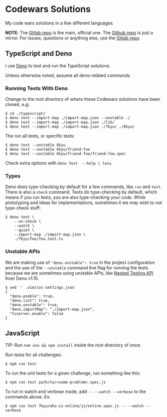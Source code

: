 # Codewars Solutions

My code wars solutions in a few different languages.

**NOTE**: The [Gitlab repo](https://gitlab.com/programming-studies/codewars-challenges) is the main, official one. The [Github repo](https://github.com/FernandoBasso/codewars-challenges) is just a mirror. For issues, questions or anything else, use the [Gitlab repo](https://gitlab.com/programming-studies/codewars-challenges).

## TypeScript and Deno

I use [Deno](https://deno.land) to test and run the TypeScript solutions.

Unless otherwise noted, assume all deno-related commands

### Running Tests With Deno

Change to the root directory of where these Codewars solutions have been cloned, e.g:

```text
$ cd ./typescript/
$ deno test --import-map ./import-map.json --unstable ./
$ deno test --import-map ./import-map.json ./lib/
$ deno test --import-map ./import-map.json ./7kyu/ ./6kyu/
```

The run all tests, or specific tests:

```text
$ deno test --unstable 6kyu
$ deno test --unstable 6kyu/friend-foe
$ deno test --unstable 6kyu/friend-foe/friend-foe.spec
```

Check extra options with `deno test  --help | less`.

### Types

Deno does type-checking by default for a few commands, like `run` and `test`. There is also a `check` command. Tests do type-checking by default, which means if you run tests, you are also type-checking your code. While prototyping and ideas for implementations, sometimes it we may wish to not type-check stuff:

```text
$ deno test \
    --no-check \
    --watch \
    --quiet \
    --import-map ./import-map.json \
    ./7kyu/foo/foo.test.ts
```



### Unstable APIs

We are making use of `"deno.unstable": true` in the project configuration and the use of the `--unstable` command line flag for running the tests because we are sometimes using unstable APIs, like [Nested Testing API](https://deno.com/blog/v1.15#nested-testing-api) from Deno v1.15.

```text
$ sed '' .vim/coc-settings.json
{
  "deno.enable": true,
  "deno.lint": true,
  "deno.unstable": true,
  "deno.importMap": "./import-map.json",
  "tsserver.enable": false
}
```

## JavaScript

TIP: Run `nvm use && npm install` inside the root directory of once.

Run tests for all challenges:

```text
$ npm run test
```

To run the unit tests for a given challenge, run something like this:

```text
$ npm run test path/to/<some-problem>.spec.js
```

To run in watch and verbose mode, add `-- --watch --verbose` to the commands above. Ex:

```text
$ npm run test 7kyu/who-is-online/js/online.spec.js -- --watch --verbose
```

